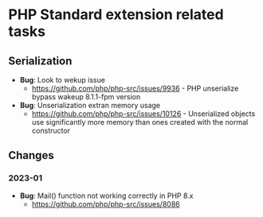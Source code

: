 # PHP Standard extension related tasks

## Serialization

- **Bug**: Look to wekup issue
  - https://github.com/php/php-src/issues/9936 - PHP unserialize bypass wakeup 8.1.1-fpm version
- **Bug**: Unserialization extran memory usage
  - https://github.com/php/php-src/issues/10126 - Unserialized objects use significantly more memory than ones created with the normal constructor

## Changes

### 2023-01

- **Bug**: Mail() function not working correctly in PHP 8.x
  - https://github.com/php/php-src/issues/8086